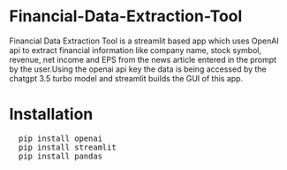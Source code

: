 # Financial-Data-Extraction-Tool
Financial Data Extraction Tool is a streamlit based app which uses OpenAI api to extract financial information like company name, stock symbol, revenue, net income and EPS from the news article entered in the prompt by the user.Using the openai api key the data is being accessed by the chatgpt 3.5 turbo model and streamlit builds the GUI of this app.

# Installation
<pre>
  pip install openai
  pip install streamlit
  pip install pandas</pre>
